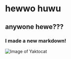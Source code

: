 # hewwo huwu
## anywone hewe???
### I made a new markdown!
![Image of Yaktocat](https://octodex.github.com/images/yaktocat.png)

